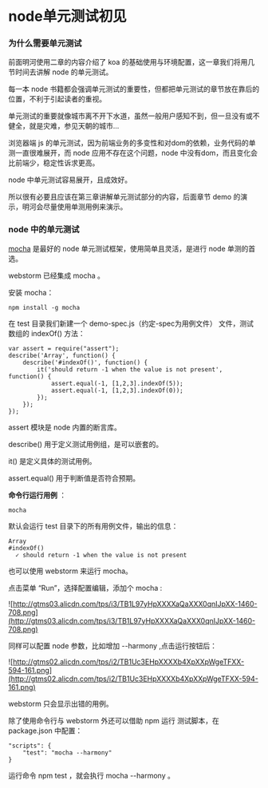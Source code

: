 # node单元测试初见

### 为什么需要单元测试

前面明河使用二章的内容介绍了 koa 的基础使用与环境配置，这一章我们将用几节时间去讲解 node 的单元测试。

每一本 node 书籍都会强调单元测试的重要性，但都把单元测试的章节放在靠后的位置，不利于引起读者的重视。

单元测试的重要就像城市离不开下水道，虽然一般用户感知不到，但一旦没有或不健全，就是灾难，参见天朝的城市...

浏览器端 js 的单元测试，因为前端业务的多变性和对dom的依赖，业务代码的单测一直很难展开，而 node 应用不存在这个问题，node 中没有dom，而且变化会比前端少，稳定性诉求更高。

node 中单元测试容易展开，且成效好。

所以很有必要且应该在第三章讲解单元测试部分的内容，后面章节 demo 的演示，明河会尽量使用单测用例来演示。

### node 中的单元测试

[mocha](http://mochacn.github.io/) 是最好的 node 单元测试框架，使用简单且灵活，是进行 node 单测的首选。
 
webstorm 已经集成 mocha 。

安装 mocha：

    npm install -g mocha    

在 test 目录我们新建一个 demo-spec.js（约定-spec为用例文件） 文件，测试数组的 indexOf() 方法：

    var assert = require("assert");
    describe('Array', function() {
        describe('#indexOf()', function() {
            it('should return -1 when the value is not present', function() {
                assert.equal(-1, [1,2,3].indexOf(5));
                assert.equal(-1, [1,2,3].indexOf(0));
            });
        });
    });
    
assert 模块是 node 内置的断言库。

describe() 用于定义测试用例组，是可以嵌套的。

it() 是定义具体的测试用例。

assert.equal() 用于判断值是否符合预期。

**命令行运行用例** ：

    mocha

默认会运行 test 目录下的所有用例文件，输出的信息：

    Array
    #indexOf()
      ✓ should return -1 when the value is not present

也可以使用 webstorm 来运行 mocha。

点击菜单 “Run”，选择配置编辑，添加个 mocha :

![http://gtms03.alicdn.com/tps/i3/TB1L97yHpXXXXaQaXXX0qnIJpXX-1460-708.png](http://gtms03.alicdn.com/tps/i3/TB1L97yHpXXXXaQaXXX0qnIJpXX-1460-708.png)

同样可以配置 node 参数，比如增加 --harmony ,点击运行按钮后：

![http://gtms02.alicdn.com/tps/i2/TB1Uc3EHpXXXXb4XpXXpWgeTFXX-594-161.png](http://gtms02.alicdn.com/tps/i2/TB1Uc3EHpXXXXb4XpXXpWgeTFXX-594-161.png)

webstorm 只会显示出错的用例。

除了使用命令行与 webstorm 外还可以借助 npm 运行 测试脚本，在 package.json 中配置：

    "scripts": {
        "test": "mocha --harmony"
    }
    
运行命令 npm test ，就会执行 mocha --harmony 。



